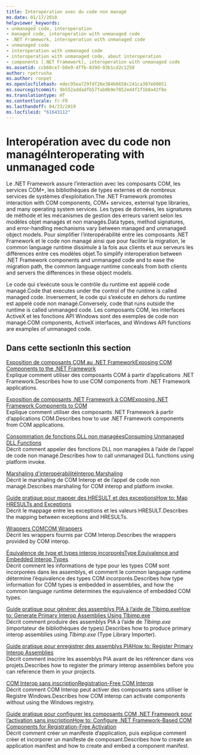 ```yaml
---
title: Interopération avec du code non managé
ms.date: 01/17/2018
helpviewer_keywords:
- unmanaged code, interoperation
- managed code, interoperation with unmanaged code
- .NET Framework, interoperation with unmanaged code
- unmanaged code
- interoperation with unmanaged code
- interoperation with unmanaged code, about interoperation
- components [.NET Framework], interoperation with unmanaged code
ms.assetid: ccb68ce7-b0e9-4ffb-839d-03b1cd2c1258
author: rpetrusha
ms.author: ronpet
ms.openlocfilehash: edec95ea729fdf26e384b6658c241ca307e60851
ms.sourcegitcommit: 9b552addadfb57fab0b9e7852ed4f1f1b8a42f8e
ms.translationtype: HT
ms.contentlocale: fr-FR
ms.lasthandoff: 04/23/2019
ms.locfileid: "61643112"
---
```

# <a name="interoperating-with-unmanaged-code"></a><span data-ttu-id="d0d82-102">Interopération avec du code non managé</span><span class="sxs-lookup"><span data-stu-id="d0d82-102">Interoperating with unmanaged code</span></span>

<span data-ttu-id="d0d82-103">Le .NET Framework assure l’interaction avec les composants COM, les services COM+, les bibliothèques de types externes et de nombreux services de systèmes d’exploitation.</span><span class="sxs-lookup"><span data-stu-id="d0d82-103">The .NET Framework promotes interaction with COM components, COM+ services, external type libraries, and many operating system services.</span></span> <span data-ttu-id="d0d82-104">Les types de données, les signatures de méthode et les mécanismes de gestion des erreurs varient selon les modèles objet managés et non managés.</span><span class="sxs-lookup"><span data-stu-id="d0d82-104">Data types, method signatures, and error-handling mechanisms vary between managed and unmanaged object models.</span></span> <span data-ttu-id="d0d82-105">Pour simplifier l’interopérabilité entre les composants .NET Framework et le code non managé ainsi que pour faciliter la migration, le common language runtime dissimule à la fois aux clients et aux serveurs les différences entre ces modèles objet.</span><span class="sxs-lookup"><span data-stu-id="d0d82-105">To simplify interoperation between .NET Framework components and unmanaged code and to ease the migration path, the common language runtime conceals from both clients and servers the differences in these object models.</span></span>

<span data-ttu-id="d0d82-106">Le code qui s’exécute sous le contrôle du runtime est appelé code managé.</span><span class="sxs-lookup"><span data-stu-id="d0d82-106">Code that executes under the control of the runtime is called managed code.</span></span> <span data-ttu-id="d0d82-107">Inversement, le code qui s’exécute en dehors du runtime est appelé code non managé.</span><span class="sxs-lookup"><span data-stu-id="d0d82-107">Conversely, code that runs outside the runtime is called unmanaged code.</span></span> <span data-ttu-id="d0d82-108">Les composants COM, les interfaces ActiveX et les fonctions API Windows sont des exemples de code non managé.</span><span class="sxs-lookup"><span data-stu-id="d0d82-108">COM components, ActiveX interfaces, and Windows API functions are examples of unmanaged code.</span></span>

## <a name="in-this-section"></a><span data-ttu-id="d0d82-109">Dans cette section</span><span class="sxs-lookup"><span data-stu-id="d0d82-109">In this section</span></span>

[<span data-ttu-id="d0d82-110">Exposition de composants COM au .NET Framework</span><span class="sxs-lookup"><span data-stu-id="d0d82-110">Exposing COM Components to the .NET Framework</span></span>](exposing-com-components.md)  
<span data-ttu-id="d0d82-111">Explique comment utiliser des composants COM à partir d’applications .NET Framework.</span><span class="sxs-lookup"><span data-stu-id="d0d82-111">Describes how to use COM components from .NET Framework applications.</span></span>

[<span data-ttu-id="d0d82-112">Exposition de composants .NET Framework à COM</span><span class="sxs-lookup"><span data-stu-id="d0d82-112">Exposing .NET Framework Components to COM</span></span>](exposing-dotnet-components-to-com.md)  
<span data-ttu-id="d0d82-113">Explique comment utiliser des composants .NET Framework à partir d’applications COM.</span><span class="sxs-lookup"><span data-stu-id="d0d82-113">Describes how to use .NET Framework components from COM applications.</span></span>

[<span data-ttu-id="d0d82-114">Consommation de fonctions DLL non managées</span><span class="sxs-lookup"><span data-stu-id="d0d82-114">Consuming Unmanaged DLL Functions</span></span>](consuming-unmanaged-dll-functions.md)  
<span data-ttu-id="d0d82-115">Décrit comment appeler des fonctions DLL non managées à l’aide de l’appel de code non managé.</span><span class="sxs-lookup"><span data-stu-id="d0d82-115">Describes how to call unmanaged DLL functions using platform invoke.</span></span>

[<span data-ttu-id="d0d82-116">Marshaling d'interopérabilité</span><span class="sxs-lookup"><span data-stu-id="d0d82-116">Interop Marshaling</span></span>](interop-marshaling.md)  
<span data-ttu-id="d0d82-117">Décrit le marshaling de COM Interop et de l’appel de code non managé.</span><span class="sxs-lookup"><span data-stu-id="d0d82-117">Describes marshaling for COM interop and platform invoke.</span></span>

[<span data-ttu-id="d0d82-118">Guide pratique pour mapper des HRESULT et des exceptions</span><span class="sxs-lookup"><span data-stu-id="d0d82-118">How to: Map HRESULTs and Exceptions</span></span>](how-to-map-hresults-and-exceptions.md)  
<span data-ttu-id="d0d82-119">Décrit le mappage entre les exceptions et les valeurs HRESULT.</span><span class="sxs-lookup"><span data-stu-id="d0d82-119">Describes the mapping between exceptions and HRESULTs.</span></span>

[<span data-ttu-id="d0d82-120">Wrappers COM</span><span class="sxs-lookup"><span data-stu-id="d0d82-120">COM Wrappers</span></span>](com-wrappers.md)  
<span data-ttu-id="d0d82-121">Décrit les wrappers fournis par COM Interop.</span><span class="sxs-lookup"><span data-stu-id="d0d82-121">Describes the wrappers provided by COM interop.</span></span>

[<span data-ttu-id="d0d82-122">Équivalence de type et types interop incorporés</span><span class="sxs-lookup"><span data-stu-id="d0d82-122">Type Equivalence and Embedded Interop Types</span></span>](type-equivalence-and-embedded-interop-types.md)  
<span data-ttu-id="d0d82-123">Décrit comment les informations de type pour les types COM sont incorporées dans les assemblys, et comment le common language runtime détermine l’équivalence des types COM incorporés.</span><span class="sxs-lookup"><span data-stu-id="d0d82-123">Describes how type information for COM types is embedded in assemblies, and how the common language runtime determines the equivalence of embedded COM types.</span></span>

[<span data-ttu-id="d0d82-124">Guide pratique pour générer des assemblys PIA à l’aide de Tlbimp.exe</span><span class="sxs-lookup"><span data-stu-id="d0d82-124">How to: Generate Primary Interop Assemblies Using Tlbimp.exe</span></span>](how-to-generate-primary-interop-assemblies-using-tlbimp-exe.md)  
<span data-ttu-id="d0d82-125">Décrit comment produire des assemblys PIA à l’aide de *Tlbimp.exe* (importateur de bibliothèques de types).</span><span class="sxs-lookup"><span data-stu-id="d0d82-125">Describes how to produce primary interop assemblies using *Tlbimp.exe* (Type Library Importer).</span></span>

[<span data-ttu-id="d0d82-126">Guide pratique pour enregistrer des assemblys PIA</span><span class="sxs-lookup"><span data-stu-id="d0d82-126">How to: Register Primary Interop Assemblies</span></span>](how-to-register-primary-interop-assemblies.md)  
<span data-ttu-id="d0d82-127">Décrit comment inscrire les assemblys PIA avant de les référencer dans vos projets.</span><span class="sxs-lookup"><span data-stu-id="d0d82-127">Describes how to register the primary interop assemblies before you can reference them in your projects.</span></span>

[<span data-ttu-id="d0d82-128">COM Interop sans inscription</span><span class="sxs-lookup"><span data-stu-id="d0d82-128">Registration-Free COM Interop</span></span>](registration-free-com-interop.md)  
<span data-ttu-id="d0d82-129">Décrit comment COM Interop peut activer des composants sans utiliser le Registre Windows.</span><span class="sxs-lookup"><span data-stu-id="d0d82-129">Describes how COM interop can activate components without using the Windows registry.</span></span>

[<span data-ttu-id="d0d82-130">Guide pratique pour configurer les composants COM .NET Framework pour l’activation sans inscription</span><span class="sxs-lookup"><span data-stu-id="d0d82-130">How to: Configure .NET Framework-Based COM Components for Registration-Free Activation</span></span>](configure-net-framework-based-com-components-for-reg.md)  
<span data-ttu-id="d0d82-131">Décrit comment créer un manifeste d’application, puis explique comment créer et incorporer un manifeste de composant.</span><span class="sxs-lookup"><span data-stu-id="d0d82-131">Describes how to create an application manifest and how to create and embed a component manifest.</span></span>
